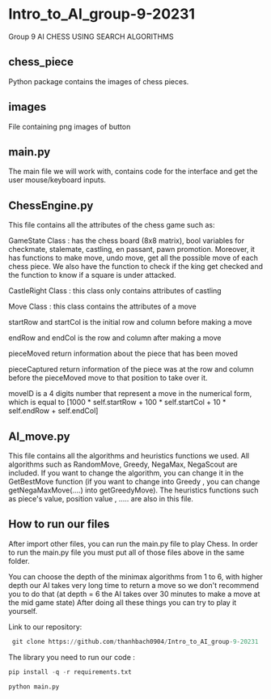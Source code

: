 # Intro_to_AI_group-9-20231

Group 9
AI CHESS USING SEARCH ALGORITHMS


## chess_piece 
Python package contains the images of chess pieces.
## images 
File containing png images of button

## main.py  
The main file we will work with, contains code for the interface and get the user mouse/keyboard inputs. 

## ChessEngine.py 
This file contains all the attributes of the chess game such as:

GameState Class : has the chess board (8x8 matrix), bool variables for checkmate, stalemate, castling, en passant, pawn promotion. Moreover, it has functions to make move, undo move, get all the possible move of each chess piece. We also have the function to check if the king get checked and the function to know if a square is under attacked.

CastleRight Class : this class only contains attributes of castling

Move Class : this class contains the attributes of a move

startRow and startCol is the initial row and column before making a move

endRow and endCol is the row and column after making a move

pieceMoved return information about the piece that has been moved

pieceCaptured return information of the piece was at the row and column before the pieceMoved move to that position to take over it.

moveID is a 4 digits number that represent a move in the numerical form, which is equal to [1000 * self.startRow + 100 * self.startCol + 10 * self.endRow + self.endCol]

## AI_move.py 
This file contains all the algorithms and heuristics functions we used. All algorithms such as RandomMove, Greedy, NegaMax, NegaScout are included. If you want to change the algorithm, you can change it in the GetBestMove function (if you want to change into Greedy , you can change getNegaMaxMove(....) into getGreedyMove). The heuristics functions such as piece's value, position value , ..... are also in this file.


## How to run our files 
After import other files, you can run the main.py file to play Chess. In order to run the main.py file you must put all of those files above in the same folder.

You can choose the depth of the minimax algorithms from 1 to 6, with higher depth our AI takes very long time to return a move so we don't recommend you to do that (at depth = 6 the AI takes over 30 minutes to make a move at the mid game state)
After doing all these things you can try to play it yourself.


Link to our repository:
```python
 git clone https://github.com/thanhbach0904/Intro_to_AI_group-9-20231
```


The library you need to run our code :

```python
pip install -q -r requirements.txt
```

```python
python main.py
```



